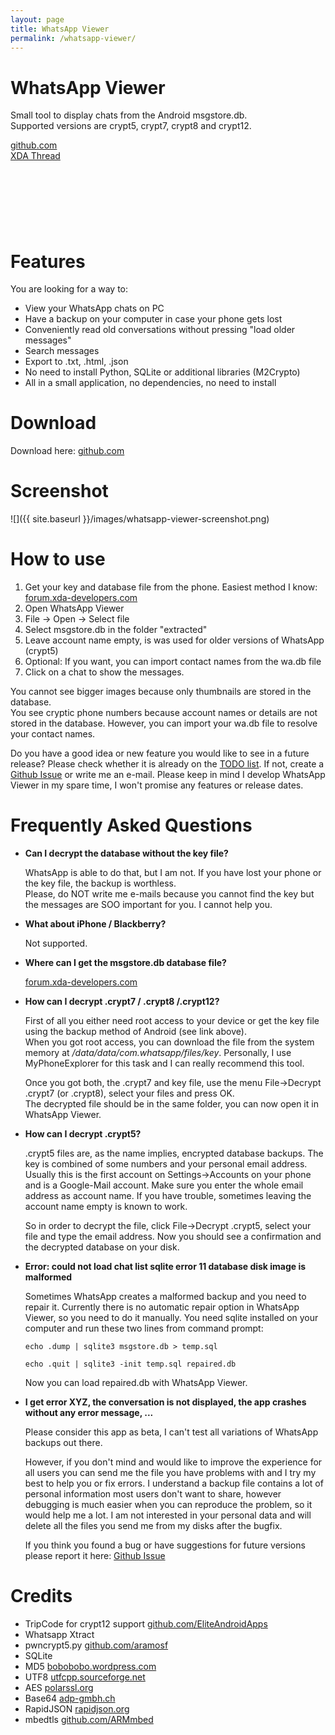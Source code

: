 ```yaml
---
layout: page
title: WhatsApp Viewer
permalink: /whatsapp-viewer/
---
```


# WhatsApp Viewer

Small tool to display chats from the Android msgstore.db.  
Supported versions are crypt5, crypt7, crypt8 and crypt12.

[github.com](https://github.com/andreas-mausch/whatsapp-viewer)  
[XDA Thread](https://forum.xda-developers.com/showthread.php?t=2719741)

<div>
<script async src="//pagead2.googlesyndication.com/pagead/js/adsbygoogle.js"></script>
	<!-- WhatsApp Viewer Banner -->
	<ins class="adsbygoogle"
	     style="display:inline-block;width:728px;height:90px"
	     data-ad-client="ca-pub-7818432263376206"
	     data-ad-slot="8096682775"></ins>
	<script>
		(adsbygoogle = window.adsbygoogle || []).push({});
</script>
</div>

# Features

You are looking for a way to:

- View your WhatsApp chats on PC
- Have a backup on your computer in case your phone gets lost
- Conveniently read old conversations without pressing "load older messages"
- Search messages
- Export to .txt, .html, .json
- No need to install Python, SQLite or additional libraries (M2Crypto)
- All in a small application, no dependencies, no need to install

# Download

Download here: [github.com](https://github.com/andreas-mausch/whatsapp-viewer/releases/latest)

# Screenshot

![]({{ site.baseurl }}/images/whatsapp-viewer-screenshot.png)

# How to use

1. Get your key and database file from the phone. Easiest method I know: [forum.xda-developers.com](http://forum.xda-developers.com/showthread.php?t=2770982)
2. Open WhatsApp Viewer
3. File -> Open -> Select file
4. Select msgstore.db in the folder "extracted"
5. Leave account name empty, is was used for older versions of WhatsApp (crypt5)
6. Optional: If you want, you can import contact names from the wa.db file
7. Click on a chat to show the messages.

You cannot see bigger images because only thumbnails are stored in the database.  
You see cryptic phone numbers because account names or details are not stored in the database. However, you can import your wa.db file to resolve your contact names.

Do you have a good idea or new feature you would like to see in a future release? Please check whether it is already on the [TODO list](https://github.com/andreas-mausch/whatsapp-viewer/blob/master/TODO.md). If not, create a [Github Issue](https://github.com/andreas-mausch/whatsapp-viewer/issues) or write me an e-mail. Please keep in mind I develop WhatsApp Viewer in my spare time, I won't promise any features or release dates.

# Frequently Asked Questions

- **Can I decrypt the database without the key file?**

    WhatsApp is able to do that, but I am not. If you have lost your phone or the key file, the backup is worthless.  
    Please, do NOT write me e-mails because you cannot find the key but the messages are SOO important for you. I cannot help you.

- **What about iPhone / Blackberry?**

    Not supported.

- **Where can I get the msgstore.db database file?**

    [forum.xda-developers.com](http://forum.xda-developers.com/showthread.php?t=2770982)

- **How can I decrypt .crypt7 / .crypt8 /.crypt12?**

    First of all you either need root access to your device or get the key file using the backup method of Android (see link above).  
    When you got root access, you can download the file from the system memory at */data/data/com.whatsapp/files/key*. Personally, I use MyPhoneExplorer for this task and I can really recommend this tool.

    Once you got both, the .crypt7 and key file, use the menu File->Decrypt .crypt7 (or .crypt8), select your files and press OK.  
    The decrypted file should be in the same folder, you can now open it in WhatsApp Viewer.

- **How can I decrypt .crypt5?**

    .crypt5 files are, as the name implies, encrypted database backups. The key is combined of some numbers and your personal email address. Usually this is the first account on Settings->Accounts on your phone and is a Google-Mail account. Make sure you enter the whole email address as account name. If you have trouble, sometimes leaving the account name empty is known to work.

    So in order to decrypt the file, click File->Decrypt .crypt5, select your file and type the email address. Now you should see a confirmation and the decrypted database on your disk.

- **Error: could not load chat list sqlite error 11 database disk image is malformed**

    Sometimes WhatsApp creates a malformed backup and you need to repair it. Currently there is no automatic repair option in WhatsApp Viewer, so you need to do it manually.
    You need sqlite installed on your computer and run these two lines from command prompt:

    ```echo .dump | sqlite3 msgstore.db > temp.sql```

    ```echo .quit | sqlite3 -init temp.sql repaired.db```

    Now you can load repaired.db with WhatsApp Viewer.

- **I get error XYZ, the conversation is not displayed, the app crashes without any error message, ...**

    Please consider this app as beta, I can't test all variations of WhatsApp backups out there.

    However, if you don't mind and would like to improve the experience for all users you can send me the file you have problems with and I try my best to help you or fix errors. I understand a backup file contains a lot of personal information most users don't want to share, however debugging is much easier when you can reproduce the problem, so it would help me a lot. I am not interested in your personal data and will delete all the files you send me from my disks after the bugfix.

    If you think you found a bug or have suggestions for future versions please report it here: [Github Issue](https://github.com/andreas-mausch/whatsapp-viewer/issues)

# Credits

- TripCode for crypt12 support [github.com/EliteAndroidApps](https://github.com/EliteAndroidApps/WhatsApp-Crypt12-Decrypter)
- Whatsapp Xtract
- pwncrypt5.py [github.com/aramosf](https://github.com/aramosf/pwncrypt5/blob/master/pwncrypt5.py)
- SQLite
- MD5 [bobobobo.wordpress.com](http://bobobobo.wordpress.com/2010/10/17/md5-c-implementation/)
- UTF8 [utfcpp.sourceforge.net](http://utfcpp.sourceforge.net/)
- AES [polarssl.org](https://polarssl.org/aes-source-code)
- Base64 [adp-gmbh.ch](http://www.adp-gmbh.ch/cpp/common/base64.html)
- RapidJSON [rapidjson.org](http://rapidjson.org/)
- mbedtls [github.com/ARMmbed](https://github.com/ARMmbed/mbedtls)

